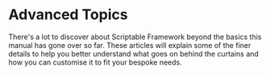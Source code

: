 # Advanced Topics

There's a lot to discover about Scriptable Framework beyond the basics this manual has gone over so far. These articles will explain some of the finer details to help you better understand what goes on behind the curtains and how you can customise it to fit your bespoke needs.